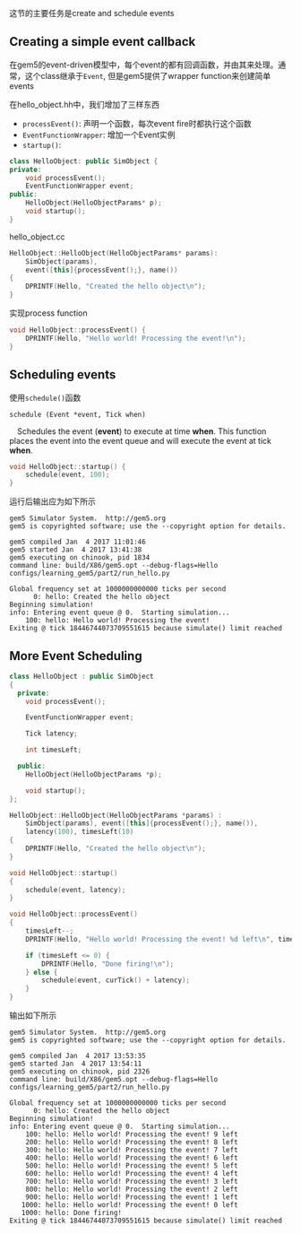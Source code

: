 这节的主要任务是create and schedule events

## Creating a simple event callback

在gem5的event-driven模型中，每个event的都有回调函数，并由其来处理。通常，这个class继承于`Event`, 但是gem5提供了wrapper function来创建简单events

在hello_object.hh中，我们增加了三样东西

* `processEvent()`: 声明一个函数，每次event fire时都执行这个函数
* `EventFunctionWrapper`: 增加一个Event实例
* `startup()`: 

```cpp
class HelloObject: public SimObject {
private:
    void processEvent();
    EventFunctionWrapper event;
public:
    HelloObject(HelloObjectParams* p);
    void startup();
}
```



hello_object.cc

```cpp
HelloObject::HelloObject(HelloObjectParams* params):
	SimObject(params),
	event([this]{processEvent();}, name()) 
{
	DPRINTF(Hello, "Created the hello object\n");
}
```

实现process function

```cpp
void HelloObject::processEvent() {
    DPRINTF(Hello, "Hello world! Processing the event!\n");
}
```



## Scheduling events

使用`schedule()`函数

`schedule (Event *event, Tick when)`

&emsp;Schedules the event (**event**) to execute at time **when**. This function places the event into the event queue and will execute the event at tick **when**.

```cpp
void HelloObject::startup() {
    schedule(event, 100);
}
```

运行后输出应为如下所示

```shell
gem5 Simulator System.  http://gem5.org
gem5 is copyrighted software; use the --copyright option for details.

gem5 compiled Jan  4 2017 11:01:46
gem5 started Jan  4 2017 13:41:38
gem5 executing on chinook, pid 1834
command line: build/X86/gem5.opt --debug-flags=Hello configs/learning_gem5/part2/run_hello.py

Global frequency set at 1000000000000 ticks per second
      0: hello: Created the hello object
Beginning simulation!
info: Entering event queue @ 0.  Starting simulation...
    100: hello: Hello world! Processing the event!
Exiting @ tick 18446744073709551615 because simulate() limit reached
```



## More Event Scheduling

```cpp
class HelloObject : public SimObject
{
  private:
    void processEvent();

    EventFunctionWrapper event;

    Tick latency;

    int timesLeft;

  public:
    HelloObject(HelloObjectParams *p);

    void startup();
};
```



```cpp
HelloObject::HelloObject(HelloObjectParams *params) :
    SimObject(params), event([this]{processEvent();}, name()),
    latency(100), timesLeft(10)
{
    DPRINTF(Hello, "Created the hello object\n");
}
```



```cpp
void HelloObject::startup()
{
    schedule(event, latency);
}

void HelloObject::processEvent()
{
    timesLeft--;
    DPRINTF(Hello, "Hello world! Processing the event! %d left\n", timesLeft);

    if (timesLeft <= 0) {
        DPRINTF(Hello, "Done firing!\n");
    } else {
        schedule(event, curTick() + latency);
    }
}
```

输出如下所示

```shell
gem5 Simulator System.  http://gem5.org
gem5 is copyrighted software; use the --copyright option for details.

gem5 compiled Jan  4 2017 13:53:35
gem5 started Jan  4 2017 13:54:11
gem5 executing on chinook, pid 2326
command line: build/X86/gem5.opt --debug-flags=Hello configs/learning_gem5/part2/run_hello.py

Global frequency set at 1000000000000 ticks per second
      0: hello: Created the hello object
Beginning simulation!
info: Entering event queue @ 0.  Starting simulation...
    100: hello: Hello world! Processing the event! 9 left
    200: hello: Hello world! Processing the event! 8 left
    300: hello: Hello world! Processing the event! 7 left
    400: hello: Hello world! Processing the event! 6 left
    500: hello: Hello world! Processing the event! 5 left
    600: hello: Hello world! Processing the event! 4 left
    700: hello: Hello world! Processing the event! 3 left
    800: hello: Hello world! Processing the event! 2 left
    900: hello: Hello world! Processing the event! 1 left
   1000: hello: Hello world! Processing the event! 0 left
   1000: hello: Done firing!
Exiting @ tick 18446744073709551615 because simulate() limit reached
```

